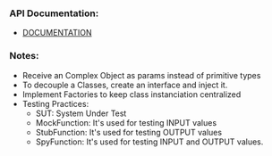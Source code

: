 ### API Documentation:

-   [DOCUMENTATION](http://fordevs.herokuapp.com/api-docs/#/)

### Notes:

-   Receive an Complex Object as params instead of primitive types
-   To decouple a Classes, create an interface and inject it.
-   Implement Factories to keep class instanciation centralized
-   Testing Practices:
    -   SUT: System Under Test
    -   MockFunction: It's used for testing INPUT values
    -   StubFunction: It's used for testing OUTPUT values
    -   SpyFunction: It's used for testing INPUT and OUTPUT values.
